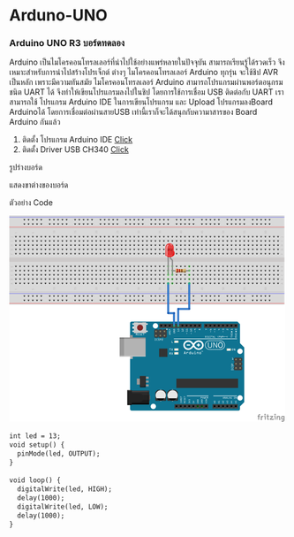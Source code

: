 <h1>Arduno-UNO</h1>
<h3>Arduino UNO R3 บอร์ดทดลอง </h3>
<p>Arduino เป็นไมโครคอนโทรลเลอร์ที่นำไปใช้อย่างแพร่หลายในปัจจุบัน สามารถเรียนรู้ได้รวดเร็ว จึงเหมาะสำหรับการนำไปสร้างโปรเจ็กต์ ต่างๆ ไมโครคอนโทรลเลอร์ Arduino ทุกรุ่น จะใช้ชิป AVR เป็นหลัก เพราะมีความทันสมัย ไมโครคอนโทรลเลอร์ Arduino สามารถโปรแกรมผ่านพอร์ตอนุกรมชนิต UART ได้ จึงทำให้เขียนโปรแกรมลงไปในชิป โดยการใช้การเชื่อม USB ติดต่อกับ UART
เราสามารถใช้ โปรแกรม Arduino IDE ในการเขียนโปรแกรม และ Upload โปรแกรมลงBoard Arduinoได้ โดยการเชื่อมต่อผ่านสายUSB เท่านี้เราก็จะได้สนุกกับความาสารของ Board Arduino กันแล้ว</p>


1. ติดตั้ง โปรแกรม Arduino IDE <a href="https://www.arduino.cc/en/Main/Software" target="_blank">Click</a> <br>
2. ติดตั้ง Driver USB CH340 <a href="https://sparks.gogo.co.nz/ch340.html" target="_blank">Click</a>

รูปร่างบอร์ด


แสดงขาต่างของบอร์ด


ตัวอย่าง Code
<div>
<img src="images/arduinotestled.png" width="500">
</div>

    int led = 13; 
    void setup() {                
      pinMode(led, OUTPUT);     
    }

    void loop() {
      digitalWrite(led, HIGH);  
      delay(1000);              
      digitalWrite(led, LOW);  
      delay(1000);              
    }

